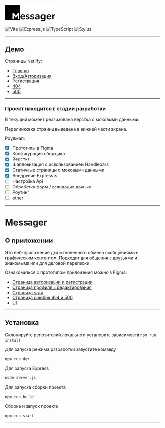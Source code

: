 ![Messager](./public/media/images/logo.png)

![Vite](https://img.shields.io/badge/vite-%23646CFF.svg?style=for-the-badge&logo=vite&logoColor=white)
![Express.js](https://img.shields.io/badge/express.js-%23404d59.svg?style=for-the-badge&logo=express&logoColor=%2361DAFB)
![TypeScript](https://img.shields.io/badge/typescript-%23007ACC.svg?style=for-the-badge&logo=typescript&logoColor=white)
![Stylus](https://img.shields.io/badge/stylus-%23ff6347.svg?style=for-the-badge&logo=stylus&logoColor=white)
___

## Демо
Страницы Netlify:
- <a href="https://dazzling-cucurucho-d11e83.netlify.app/" target="_blank">Главная</a>
- <a href="https://dazzling-cucurucho-d11e83.netlify.app/auth" target="_blank">Вход/Авторизация</a>
- <a href="https://dazzling-cucurucho-d11e83.netlify.app/register" target="_blank">Регистрация</a>
- <a href="https://dazzling-cucurucho-d11e83.netlify.app/404" target="_blank">404</a>
- <a href="https://dazzling-cucurucho-d11e83.netlify.app/500" target="_blank">500</a>
___
### Проект находится в стадии разработки

В текущий момент реализована верстка с моковыми данными. 

Перелинковка страниц выведена в нижней части экрана.

Роудмап:
- [x] Прототипы в Figma
- [x] Конфигурация сборщика
- [x] Верстка
- [x] Шаблонизация с использованием Handlebars
- [x] Статичные страницы с моковыми данными
- [x] Внедрение Express js
- [ ] Настройка Api
- [ ] Обработка форм / валидация данных
- [ ] Роутинг
- [ ] other
___
# Messager

## О приложении

Это веб-приложение для мгновенного обмена сообщениями и графическим контентом. Подходит для общения с друзьями и знакомыми или для деловой переписки.

Ознакомиться с прототипом приложения можно в Figma: 

- <a href="https://www.figma.com/file/5km8D0YCqLN719zactnsAS/middle.messenger.praktikum.yandex?type=design&node-id=2002-102&mode=design" target="_blank">Страница авторизации и регистрации</a>
- <a href="https://www.figma.com/file/5km8D0YCqLN719zactnsAS/middle.messenger.praktikum.yandex?type=design&node-id=2008-4111&mode=design" target="_blank">Страница профиля и редактирования</a>
- <a href="https://www.figma.com/file/5km8D0YCqLN719zactnsAS/middle.messenger.praktikum.yandex?type=design&node-id=2005-1077&mode=design" target="_blank">Страница чата</a>
- <a href="https://www.figma.com/file/5km8D0YCqLN719zactnsAS/middle.messenger.praktikum.yandex?type=design&node-id=2009-4624&mode=design" target="_blank">Страница ошибок 404 и 500</a>
- <a href="https://www.figma.com/file/5km8D0YCqLN719zactnsAS/middle.messenger.praktikum.yandex?type=design&node-id=11-824&mode=design" target="_blank">UI</a>


___

## Установка

Склонируйте репозиторий локально и установите зависимости
```npm run install```

Для запуска режима разработки запустите команду 
```bash
npm run dev
```

Для запуска Express 
```bash
node server.js
```

Для запуска сборки проекта
```bash
npm run build
```

Сборка и запуск проекта
```bash
npm run start
```
___
